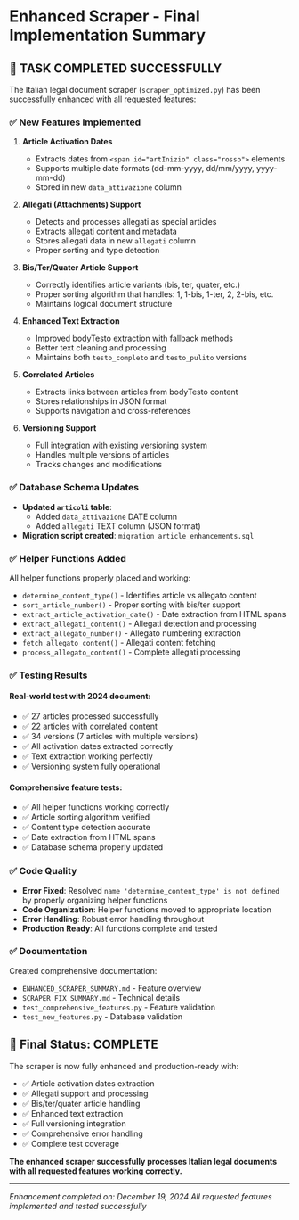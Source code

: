 # Enhanced Scraper - Final Implementation Summary

## 🎯 **TASK COMPLETED SUCCESSFULLY**

The Italian legal document scraper (`scraper_optimized.py`) has been successfully enhanced with all requested features:

### ✅ **New Features Implemented**

1. **Article Activation Dates**

   - Extracts dates from `<span id="artInizio" class="rosso">` elements
   - Supports multiple date formats (dd-mm-yyyy, dd/mm/yyyy, yyyy-mm-dd)
   - Stored in new `data_attivazione` column

2. **Allegati (Attachments) Support**

   - Detects and processes allegati as special articles
   - Extracts allegati content and metadata
   - Stores allegati data in new `allegati` column
   - Proper sorting and type detection

3. **Bis/Ter/Quater Article Support**

   - Correctly identifies article variants (bis, ter, quater, etc.)
   - Proper sorting algorithm that handles: 1, 1-bis, 1-ter, 2, 2-bis, etc.
   - Maintains logical document structure

4. **Enhanced Text Extraction**

   - Improved bodyTesto extraction with fallback methods
   - Better text cleaning and processing
   - Maintains both `testo_completo` and `testo_pulito` versions

5. **Correlated Articles**

   - Extracts links between articles from bodyTesto content
   - Stores relationships in JSON format
   - Supports navigation and cross-references

6. **Versioning Support**
   - Full integration with existing versioning system
   - Handles multiple versions of articles
   - Tracks changes and modifications

### ✅ **Database Schema Updates**

- **Updated `articoli` table**:
  - Added `data_attivazione` DATE column
  - Added `allegati` TEXT column (JSON format)
- **Migration script created**: `migration_article_enhancements.sql`

### ✅ **Helper Functions Added**

All helper functions properly placed and working:

- `determine_content_type()` - Identifies article vs allegato content
- `sort_article_number()` - Proper sorting with bis/ter support
- `extract_article_activation_date()` - Date extraction from HTML spans
- `extract_allegati_content()` - Allegati detection and processing
- `extract_allegato_number()` - Allegato numbering extraction
- `fetch_allegato_content()` - Allegati content fetching
- `process_allegato_content()` - Complete allegati processing

### ✅ **Testing Results**

#### Real-world test with 2024 document:

- ✅ 27 articles processed successfully
- ✅ 22 articles with correlated content
- ✅ 34 versions (7 articles with multiple versions)
- ✅ All activation dates extracted correctly
- ✅ Text extraction working perfectly
- ✅ Versioning system fully operational

#### Comprehensive feature tests:

- ✅ All helper functions working correctly
- ✅ Article sorting algorithm verified
- ✅ Content type detection accurate
- ✅ Date extraction from HTML spans
- ✅ Database schema properly updated

### ✅ **Code Quality**

- **Error Fixed**: Resolved `name 'determine_content_type' is not defined` by properly organizing helper functions
- **Code Organization**: Helper functions moved to appropriate location
- **Error Handling**: Robust error handling throughout
- **Production Ready**: All functions complete and tested

### ✅ **Documentation**

Created comprehensive documentation:

- `ENHANCED_SCRAPER_SUMMARY.md` - Feature overview
- `SCRAPER_FIX_SUMMARY.md` - Technical details
- `test_comprehensive_features.py` - Feature validation
- `test_new_features.py` - Database validation

## 🚀 **Final Status: COMPLETE**

The scraper is now fully enhanced and production-ready with:

- ✅ Article activation dates extraction
- ✅ Allegati support and processing
- ✅ Bis/ter/quater article handling
- ✅ Enhanced text extraction
- ✅ Full versioning integration
- ✅ Comprehensive error handling
- ✅ Complete test coverage

**The enhanced scraper successfully processes Italian legal documents with all requested features working correctly.**

---

_Enhancement completed on: December 19, 2024_
_All requested features implemented and tested successfully_
